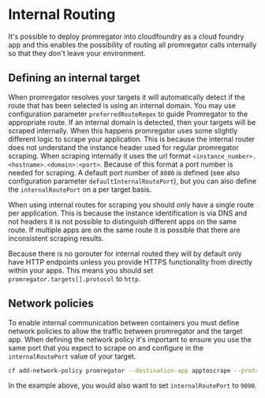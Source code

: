 # Internal Routing

It's possible to deploy promregator into cloudfoundry as a cloud foundry app and this enables the possibility of routing all promregator calls internally so that they don't leave your environment.

## Defining an internal target

When promregator resolves your targets it will automatically detect if the route that has been selected is using an internal domain. You may use configuration parameter `preferredRouteRegex` to guide Promregator to the appropriate route. If an internal domain is detected, then your targets will be scraped internally. When this happens promregator uses some slightly different logic to scrape your application. This is because the internal router does not understand the instance header used for regular promregator scraping. When scraping internally it uses the url format `<instance_number>.<hostname>.<domain>:<port>`. Because of this format a port number is needed for scraping. A default port number of `8080` is defined (see also configuration parameter `defaultInternalRoutePort`), but you can also define the `internalRoutePort` on a per target basis.

When using internal routes for scraping you should only have a single route per application. This is because the instance identification is via DNS and not headers it is not possible to distinguish different apps on the same route. If multiple apps are on the same route it is possible that there are inconsistent scraping results.

Because there is no gorouter for internal routed they will by default only have HTTP endpoints unless you provide HTTPS functionality from directly within your apps. This means you should set `promregator.targets[].protocol` to `http`.

## Network policies

To enable internal communication between containers you must define network policies to allow the traffic between promregator and the target app. When defining the network policy it's important to ensure you use the same port that you expect to scrape on and configure in the `internalRoutePort` value of your target.

```sh
cf add-network-policy promregator --destination-app apptoscrape --protocol tcp --port 9090
```

In the example above, you would also want to set `internalRoutePort` to `9090`.
